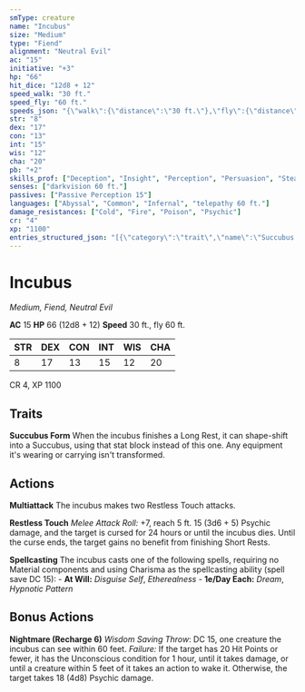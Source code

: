 ```yaml
---
smType: creature
name: "Incubus"
size: "Medium"
type: "Fiend"
alignment: "Neutral Evil"
ac: "15"
initiative: "+3"
hp: "66"
hit_dice: "12d8 + 12"
speed_walk: "30 ft."
speed_fly: "60 ft."
speeds_json: "{\"walk\":{\"distance\":\"30 ft.\"},\"fly\":{\"distance\":\"60 ft.\"}}"
str: "8"
dex: "17"
con: "13"
int: "15"
wis: "12"
cha: "20"
pb: "+2"
skills_prof: ["Deception", "Insight", "Perception", "Persuasion", "Stealth"]
senses: ["darkvision 60 ft."]
passives: ["Passive Perception 15"]
languages: ["Abyssal", "Common", "Infernal", "telepathy 60 ft."]
damage_resistances: ["Cold", "Fire", "Poison", "Psychic"]
cr: "4"
xp: "1100"
entries_structured_json: "[{\"category\":\"trait\",\"name\":\"Succubus Form\",\"text\":\"When the incubus finishes a Long Rest, it can shape-shift into a Succubus, using that stat block instead of this one. Any equipment it's wearing or carrying isn't transformed.\"},{\"category\":\"action\",\"name\":\"Multiattack\",\"text\":\"The incubus makes two Restless Touch attacks.\"},{\"category\":\"action\",\"name\":\"Restless Touch\",\"text\":\"*Melee Attack Roll:* +7, reach 5 ft. 15 (3d6 + 5) Psychic damage, and the target is cursed for 24 hours or until the incubus dies. Until the curse ends, the target gains no benefit from finishing Short Rests.\",\"kind\":\"Melee Attack Roll\",\"to_hit\":\"+7\",\"range\":\"5 ft\",\"damage\":\"15 (3d6 + 5) Psychic\"},{\"category\":\"action\",\"name\":\"Spellcasting\",\"text\":\"The incubus casts one of the following spells, requiring no Material components and using Charisma as the spellcasting ability (spell save DC 15): - **At Will:** *Disguise Self*, *Etherealness* - **1e/Day Each:** *Dream*, *Hypnotic Pattern*\"},{\"category\":\"bonus\",\"name\":\"Nightmare\",\"recharge\":\"Recharge 6\",\"text\":\"*Wisdom Saving Throw*: DC 15, one creature the incubus can see within 60 feet. *Failure:*  If the target has 20 Hit Points or fewer, it has the Unconscious condition for 1 hour, until it takes damage, or until a creature within 5 feet of it takes an action to wake it. Otherwise, the target takes 18 (4d8) Psychic damage.\",\"target\":\"one creature\",\"damage\":\"18 (4d8) Psychic\",\"save_ability\":\"WIS\",\"save_dc\":15}]"
---
```


# Incubus
*Medium, Fiend, Neutral Evil*

**AC** 15
**HP** 66 (12d8 + 12)
**Speed** 30 ft., fly 60 ft.

| STR | DEX | CON | INT | WIS | CHA |
| --- | --- | --- | --- | --- | --- |
| 8 | 17 | 13 | 15 | 12 | 20 |

CR 4, XP 1100

## Traits

**Succubus Form**
When the incubus finishes a Long Rest, it can shape-shift into a Succubus, using that stat block instead of this one. Any equipment it's wearing or carrying isn't transformed.

## Actions

**Multiattack**
The incubus makes two Restless Touch attacks.

**Restless Touch**
*Melee Attack Roll:* +7, reach 5 ft. 15 (3d6 + 5) Psychic damage, and the target is cursed for 24 hours or until the incubus dies. Until the curse ends, the target gains no benefit from finishing Short Rests.

**Spellcasting**
The incubus casts one of the following spells, requiring no Material components and using Charisma as the spellcasting ability (spell save DC 15): - **At Will:** *Disguise Self*, *Etherealness* - **1e/Day Each:** *Dream*, *Hypnotic Pattern*

## Bonus Actions

**Nightmare (Recharge 6)**
*Wisdom Saving Throw*: DC 15, one creature the incubus can see within 60 feet. *Failure:*  If the target has 20 Hit Points or fewer, it has the Unconscious condition for 1 hour, until it takes damage, or until a creature within 5 feet of it takes an action to wake it. Otherwise, the target takes 18 (4d8) Psychic damage.
